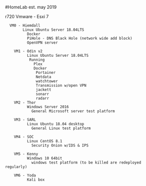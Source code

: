 #HomeLab est. may 2019

r720
  Vmware - Esxi 7 
  
      VM0 - Hiemdall
            Linux Ubuntu Server 18.04LTS
              Docker
              PiHole - DNS Black Hole (network wide add block)
              OpenVPN server
                
        VM1 - Odin v2
              Linux Ubuntu Server 18.04LTS
               Running
                 Plex
                 Docker
                  Portainer
                  Netdata
                  watchtower
                  Transmission w/open VPN
                  jackett
                  sonarr
                  radarr
        VM2 - Thor
              Windows Server 2016
                General Microsoft server test platform
         
        VM3 - SARL
              Linux Ubuntu 18.04 desktop
                General Linux test platform
              
        VM4 - SOC  
              Linux CentOS 8.1
                Security Onion w/IDS & IPS
        
        VM5 - Kenny
              Windows 10 64bit
                windows test platform (to be killed are redeployed regularly)
        
        VM6 - Yoda
              Kali box
                
                

